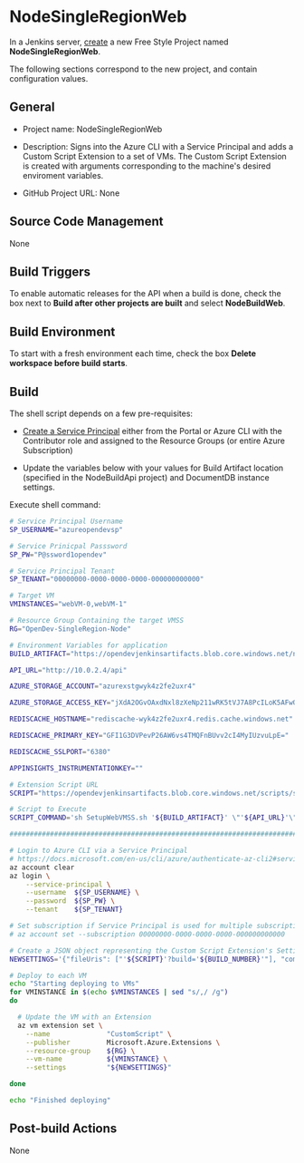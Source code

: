 # NodeSingleRegionWeb

In a Jenkins server, [create](https://wiki.jenkins-ci.org/display/JENKINS/Building+a+software+project#Buildingasoftwareproject-Settinguptheproject) a new Free Style Project named **NodeSingleRegionWeb**. 

The following sections correspond to the new project, and contain configuration values.

## General

* Project name: NodeSingleRegionWeb

* Description: Signs into the Azure CLI with a Service Principal and adds a Custom Script Extension to a set of VMs. The Custom Script Extension is created with arguments corresponding to the machine's desired enviroment variables.

* GitHub Project URL: None

## Source Code Management

None

## Build Triggers

To enable automatic releases for the API when a build is done, check the box next to **Build after other projects are built** and select **NodeBuildWeb**.

## Build Environment

To start with a fresh environment each time, check the box **Delete workspace before build starts**.

## Build

The shell script depends on a few pre-requisites:

* [Create a Service Principal](https://docs.microsoft.com/en-us/cli/azure/create-an-azure-service-principal-azure-cli) either from the Portal or Azure CLI with the Contributor role and assigned to the Resource Groups (or entire Azure Subscription)

* Update the variables below with your values for Build Artifact location (specified in the NodeBuildApi project) and DocumentDB instance settings.

Execute shell command:

```sh
# Service Principal Username
SP_USERNAME="azureopendevsp"

# Service Prinicpal Passsword
SP_PW="P@ssword1opendev"

# Service Principal Tenant
SP_TENANT="00000000-0000-0000-0000-000000000000"

# Target VM
VMINSTANCES="webVM-0,webVM-1"

# Resource Group Containing the target VMSS
RG="OpenDev-SingleRegion-Node"

# Environment Variables for application
BUILD_ARTIFACT="https://opendevjenkinsartifacts.blob.core.windows.net/nodebuildweb/archive.zip"

API_URL="http://10.0.2.4/api"

AZURE_STORAGE_ACCOUNT="azurexstgwyk4z2fe2uxr4"

AZURE_STORAGE_ACCESS_KEY="jXdA2OGvOAxdNxl8zXeNp211wRK5tVJ7A8PcILoK5AFwQ6qYsL7hk84zINPL8TPnFhy3qaVL0AUs2G2Th/fSoA=="

REDISCACHE_HOSTNAME="rediscache-wyk4z2fe2uxr4.redis.cache.windows.net"

REDISCACHE_PRIMARY_KEY="GFI1G3DVPevP26AW6vs4TMQFnBUvv2cI4MyIUzvuLpE="

REDISCACHE_SSLPORT="6380"

APPINSIGHTS_INSTRUMENTATIONKEY=""

# Extension Script URL
SCRIPT="https://opendevjenkinsartifacts.blob.core.windows.net/scripts/setup/Extensions/node/SetupWebVMSS.sh"

# Script to Execute
SCRIPT_COMMAND='sh SetupWebVMSS.sh '${BUILD_ARTIFACT}' \"'${API_URL}'\" \"'${AZURE_STORAGE_ACCOUNT}'\" \"'${AZURE_STORAGE_ACCESS_KEY}'\" \"'${REDISCACHE_HOSTNAME}'\" \"'${REDISCACHE_PRIMARY_KEY}'\" \"'${REDISCACHE_SSLPORT}'\" \"'${APPINSIGHTS_INSTRUMENTATIONKEY}'\"'

####################################################################################

# Login to Azure CLI via a Service Principal
# https://docs.microsoft.com/en-us/cli/azure/authenticate-az-cli2#service-principal
az account clear
az login \
	--service-principal \
    --username 	${SP_USERNAME} \
    --password 	${SP_PW} \
    --tenant 	${SP_TENANT}

# Set subscription if Service Principal is used for multiple subscriptions
# az account set --subscription 00000000-0000-0000-0000-000000000000

# Create a JSON object representing the Custom Script Extension's Settings
NEWSETTINGS='{"fileUris": ["'${SCRIPT}'?build='${BUILD_NUMBER}'"], "commandToExecute": "'${SCRIPT_COMMAND}'"}'

# Deploy to each VM 
echo "Starting deploying to VMs"
for VMINSTANCE in $(echo $VMINSTANCES | sed "s/,/ /g")
do

  # Update the VM with an Extension
  az vm extension set \
    --name            	"CustomScript" \
    --publisher       	Microsoft.Azure.Extensions \
    --resource-group  	${RG} \
    --vm-name       	${VMINSTANCE} \
    --settings        	"${NEWSETTINGS}"

done

echo "Finished deploying"
```

## Post-build Actions

None
